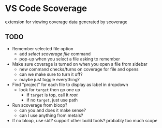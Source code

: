 # VS Code Scoverage 

extension for viewing coverage data generated by scoverage 

## TODO
* Remember selected file option
	* add _select scoverage file_ command
	* pop-up when you select a file asking to remember
* Make sure coverage is turned on when you open a file from sidebar
	* new command checks/turns on coverage for file and opens
	* can we make sure to turn it off?
	* maybe just toggle everything?
* Find "project" for each file to display as label in dropdown
	* look for `target` then go one up
		* if `target` is top, call it _root_
		* if no `target`, just use path
* Run scoverage from bloop?
	* can you and does it make sense?
	* can I use anything from metals?
* If no bloop, use sbt? support other build tools? probably too much scope